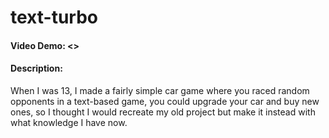 # text-turbo

#### Video Demo: <>

#### Description:

When I was 13, I made a fairly simple car game where you raced random opponents in a text-based game, you could upgrade your car and buy new ones, so I thought I would recreate my old project but make it instead with what knowledge I have now.
